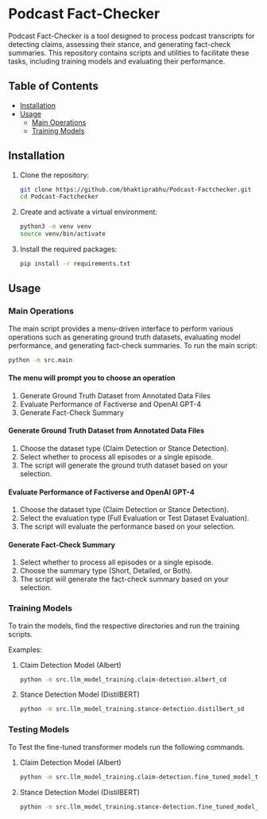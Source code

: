 # Podcast Fact-Checker

Podcast Fact-Checker is a tool designed to process podcast transcripts for detecting claims, assessing their stance, and generating fact-check summaries. This repository contains scripts and utilities to facilitate these tasks, including training models and evaluating their performance.

## Table of Contents

- [Installation](#installation)
- [Usage](#usage)
  - [Main Operations](#main-operations)
  - [Training Models](#training-models)

## Installation

1. Clone the repository:

    ```bash
    git clone https://github.com/bhaktiprabhu/Podcast-Factchecker.git
    cd Podcast-Factchecker
    ```

2. Create and activate a virtual environment:

    ```bash
    python3 -m venv venv
    source venv/bin/activate
    ```

3. Install the required packages:

    ```bash
    pip install -r requirements.txt
    ```

## Usage

### Main Operations

The main script provides a menu-driven interface to perform various operations such as generating ground truth datasets, evaluating model performance, and generating fact-check summaries. To run the main script:

```bash
python -m src.main
```

#### The menu will prompt you to choose an operation

1. Generate Ground Truth Dataset from Annotated Data Files
2. Evaluate Performance of Factiverse and OpenAI GPT-4
3. Generate Fact-Check Summary

#### Generate Ground Truth Dataset from Annotated Data Files

1. Choose the dataset type (Claim Detection or Stance Detection).
2. Select whether to process all episodes or a single episode.
3. The script will generate the ground truth dataset based on your selection.

#### Evaluate Performance of Factiverse and OpenAI GPT-4

1. Choose the dataset type (Claim Detection or Stance Detection).
2. Select the evaluation type (Full Evaluation or Test Dataset Evaluation).
3. The script will evaluate the performance based on your selection.

#### Generate Fact-Check Summary

1. Select whether to process all episodes or a single episode.
2. Choose the summary type (Short, Detailed, or Both).
3. The script will generate the fact-check summary based on your selection.

### Training Models

To train the models, find the respective directories and run the training scripts.

Examples:

1. Claim Detection Model (Albert)

    ```bash
    python -m src.llm_model_training.claim-detection.albert_cd
    ```

2. Stance Detection Model (DistilBERT)

    ```bash
    python -m src.llm_model_training.stance-detection.distilbert_sd
    ```

### Testing Models

To Test the fine-tuned transformer models run the following commands.

1. Claim Detection Model (Albert)

    ```bash
    python -m src.llm_model_training.claim-detection.fine_tuned_model_testing_cd
    ```

2. Stance Detection Model (DistilBERT)

    ```bash
    python -m src.llm_model_training.stance-detection.fine_tuned_model_testing_sd
    ```
